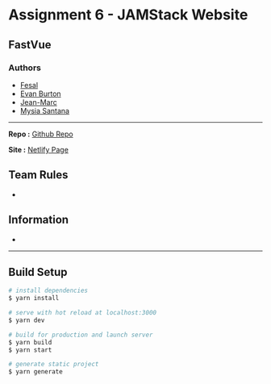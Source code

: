 # Assignment 6 - JAMStack Website

## FastVue

### Authors
- [Fesal](https://github.com/FesalBadday)
- [Evan Burton](https://github.com/Rankorrdagod)
- [Jean-Marc](https://github.com/QDetective)
- [Mysia Santana](https://github.com/Mysia14)

 ---

**Repo :** [Github Repo](https://github.com/FesalBadday/cpnt200-final-project)

**Site :** [Netlify Page](https://fastvue.netlify.app)

## Team Rules
- 

## Information
- 

 ---

## Build Setup

```bash
# install dependencies
$ yarn install

# serve with hot reload at localhost:3000
$ yarn dev

# build for production and launch server
$ yarn build
$ yarn start

# generate static project
$ yarn generate
```